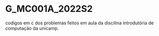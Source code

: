 # G_MC001A_2022S2

codigos em c dos problemas feitos em aula da discilina introdutória de computação da unicamp.
